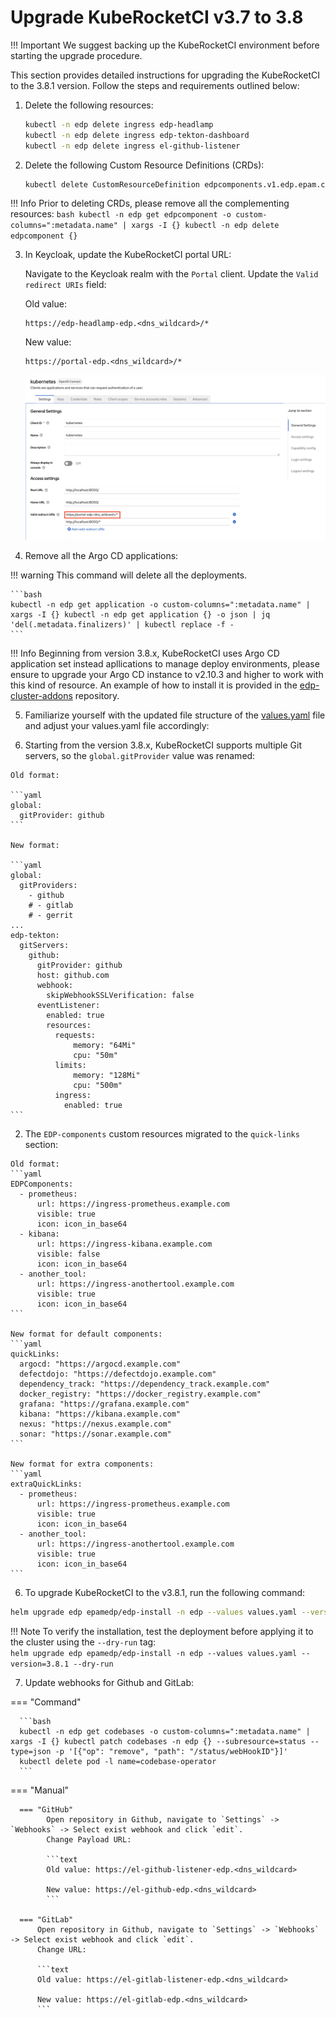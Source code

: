 # Upgrade KubeRocketCI v3.7 to 3.8

!!! Important
    We suggest backing up the KubeRocketCI environment before starting the upgrade procedure.

This section provides detailed instructions for upgrading the KubeRocketCI to the 3.8.1 version. Follow the steps and requirements outlined below:

1. Delete the following resources:

    ```bash
    kubectl -n edp delete ingress edp-headlamp
    kubectl -n edp delete ingress edp-tekton-dashboard
    kubectl -n edp delete ingress el-github-listener

    ```

2. Delete the following Custom Resource Definitions (CRDs):

    ```bash
    kubectl delete CustomResourceDefinition edpcomponents.v1.edp.epam.com
    ```

  !!! Info
      Prior to deleting CRDs, please remove all the complementing resources:
      ```bash
      kubectl -n edp get edpcomponent -o custom-columns=":metadata.name" | xargs -I {} kubectl -n edp delete edpcomponent {}
      ```

3. In Keycloak, update the KubeRocketCI portal URL:

    Navigate to the Keycloak realm with the `Portal` client. Update the `Valid redirect URIs` field:

    Old value:

    ```text
    https://edp-headlamp-edp.<dns_wildcard>/*
    ```

    New value:
    ```
    https://portal-edp.<dns_wildcard>/*
    ```

    ![Keycloak client](../assets/operator-guide/portal-keycloak.png "Keycloak client")

4. Remove all the Argo CD applications:

  !!! warning
      This command will delete all the deployments.

    ```bash
    kubectl -n edp get application -o custom-columns=":metadata.name" | xargs -I {} kubectl -n edp get application {} -o json | jq 'del(.metadata.finalizers)' | kubectl replace -f -
    ```

  !!! Info
      Beginning from version 3.8.x, KubeRocketCI uses Argo CD application set instead apllications to manage deploy environments, please ensure to upgrade your Argo CD instance to v2.10.3 and higher to work with this kind of resource. An example of how to install it is provided in the [edp-cluster-addons](https://github.com/epam/edp-cluster-add-ons/blob/main/add-ons/argo-cd/values.yaml#L30) repository.

5. Familiarize yourself with the updated file structure of the [values.yaml](https://raw.githubusercontent.com/epam/edp-install/v3.8.1/deploy-templates/values.yaml) file and adjust your values.yaml file accordingly:

  1. Starting from the version 3.8.x, KubeRocketCI supports multiple Git servers, so the `global.gitProvider` value was renamed:

    Old format:

    ```yaml
    global:
      gitProvider: github
    ```

    New format:

    ```yaml
    global:
      gitProviders:
        - github
        # - gitlab
        # - gerrit
    ...
    edp-tekton:
      gitServers:
        github:
          gitProvider: github
          host: github.com
          webhook:
            skipWebhookSSLVerification: false
          eventListener:
            enabled: true
            resources:
              requests:
                  memory: "64Mi"
                  cpu: "50m"
              limits:
                  memory: "128Mi"
                  cpu: "500m"
              ingress:
                enabled: true
    ```

  2. The `EDP-components` custom resources migrated to the `quick-links` section:

    Old format:
    ```yaml
    EDPComponents:
      - prometheus:
          url: https://ingress-prometheus.example.com
          visible: true
          icon: icon_in_base64
      - kibana:
          url: https://ingress-kibana.example.com
          visible: false
          icon: icon_in_base64
      - another_tool:
          url: https://ingress-anothertool.example.com
          visible: true
          icon: icon_in_base64
    ```

    New format for default components:
    ```yaml
    quickLinks:
      argocd: "https://argocd.example.com"
      defectdojo: "https://defectdojo.example.com"
      dependency_track: "https://dependency_track.example.com"
      docker_registry: "https://docker_registry.example.com"
      grafana: "https://grafana.example.com"
      kibana: "https://kibana.example.com"
      nexus: "https://nexus.example.com"
      sonar: "https://sonar.example.com"
    ```

    New format for extra components:
    ```yaml
    extraQuickLinks:
      - prometheus:
          url: https://ingress-prometheus.example.com
          visible: true
          icon: icon_in_base64
      - another_tool:
          url: https://ingress-anothertool.example.com
          visible: true
          icon: icon_in_base64
    ```

6. To upgrade KubeRocketCI to the v3.8.1, run the following command:

  ```bash
  helm upgrade edp epamedp/edp-install -n edp --values values.yaml --version=3.8.1
  ```

  !!! Note
      To verify the installation, test the deployment before applying it to the cluster using the `--dry-run` tag:<br />
      `helm upgrade edp epamedp/edp-install -n edp --values values.yaml --version=3.8.1 --dry-run`

7. Update webhooks for Github and GitLab:

  === "Command"

      ```bash
      kubectl -n edp get codebases -o custom-columns=":metadata.name" | xargs -I {} kubectl patch codebases -n edp {} --subresource=status --type=json -p '[{"op": "remove", "path": "/status/webHookID"}]'
      kubectl delete pod -l name=codebase-operator
      ```

  === "Manual"

      === "GitHub"
            Open repository in Github, navigate to `Settings` -> `Webhooks` -> Select exist webhook and click `edit`.
            Change Payload URL:

            ```text
            Old value: https://el-github-listener-edp.<dns_wildcard>

            New value: https://el-github-edp.<dns_wildcard>
            ```

      === "GitLab"
          Open repository in Github, navigate to `Settings` -> `Webhooks` -> Select exist webhook and click `edit`.
          Change URL:

          ```text
          Old value: https://el-gitlab-listener-edp.<dns_wildcard>

          New value: https://el-gitlab-edp.<dns_wildcard>
          ```
